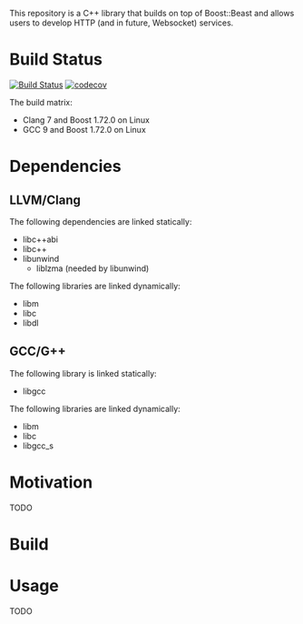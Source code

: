 This repository is a C++ library that builds on top of Boost::Beast and allows users to develop HTTP (and in future, Websocket) services.

# Build Status
[![Build Status](https://travis-ci.com/knejadfard/server.svg?token=BQuV76EB4xzpZzDPez3Z&branch=master)](https://travis-ci.com/knejadfard/server) [![codecov](https://codecov.io/gh/knejadfard/server/branch/master/graph/badge.svg)](https://codecov.io/gh/knejadfard/server)

The build matrix:
- Clang 7 and Boost 1.72.0 on Linux
- GCC 9 and Boost 1.72.0 on Linux

# Dependencies
## LLVM/Clang
The following dependencies are linked statically:
- libc++abi
- libc++
- libunwind
  - liblzma (needed by libunwind)

The following libraries are linked dynamically:
- libm
- libc
- libdl

## GCC/G++
The following library is linked statically:
- libgcc

The following libraries are linked dynamically:
- libm
- libc
- libgcc\_s

# Motivation
TODO

# Build

# Usage
TODO
